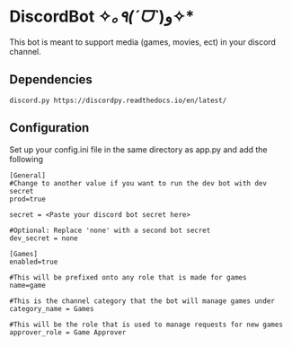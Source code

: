 # DiscordBot ✧*｡٩(ˊᗜˋ*)و✧*
 
This bot is meant to support media (games, movies, ect) in your discord channel.

## Dependencies
```
discord.py https://discordpy.readthedocs.io/en/latest/
```

## Configuration
Set up your config.ini file in the same directory as app.py and add the following
```
[General]
#Change to another value if you want to run the dev bot with dev secret
prod=true

secret = <Paste your discord bot secret here>

#Optional: Replace 'none' with a second bot secret
dev_secret = none

[Games]
enabled=true

#This will be prefixed onto any role that is made for games
name=game

#This is the channel category that the bot will manage games under
category_name = Games

#This will be the role that is used to manage requests for new games
approver_role = Game Approver
```
